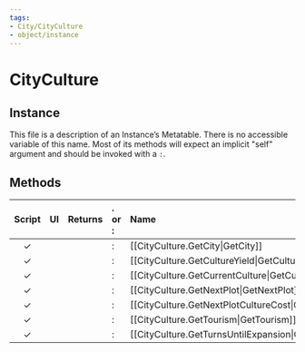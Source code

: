 ```yaml
---
tags:
- City/CityCulture
- object/instance
---
```

# CityCulture
## Instance
This file is a description of an Instance’s Metatable. There is no accessible variable of this name. Most of its methods will expect an implicit "self" argument and should be invoked with a `:`.

## Methods
| Script | UI  | Returns | . or : | Name | Arguments |
|:------:|:---:| -------:|:---- |:---- |:--------- |
|✓| ||:|[[CityCulture.GetCity\|GetCity]]||
|✓| ||:|[[CityCulture.GetCultureYield\|GetCultureYield]]||
|✓| ||:|[[CityCulture.GetCurrentCulture\|GetCurrentCulture]]||
|✓| ||:|[[CityCulture.GetNextPlot\|GetNextPlot]]||
|✓| ||:|[[CityCulture.GetNextPlotCultureCost\|GetNextPlotCultureCost]]||
|✓| ||:|[[CityCulture.GetTourism\|GetTourism]]||
|✓| ||:|[[CityCulture.GetTurnsUntilExpansion\|GetTurnsUntilExpansion]]||
